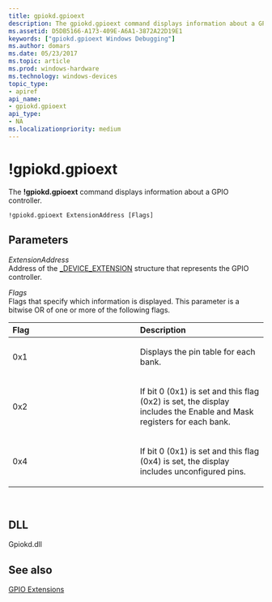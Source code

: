 ```yaml
---
title: gpiokd.gpioext
description: The gpiokd.gpioext command displays information about a GPIO controller.
ms.assetid: D5DB5166-A173-409E-A6A1-3872A22D19E1
keywords: ["gpiokd.gpioext Windows Debugging"]
ms.author: domars
ms.date: 05/23/2017
ms.topic: article
ms.prod: windows-hardware
ms.technology: windows-devices
topic_type:
- apiref
api_name:
- gpiokd.gpioext
api_type:
- NA
ms.localizationpriority: medium
---
```


# !gpiokd.gpioext


The **!gpiokd.gpioext** command displays information about a GPIO controller.

```
!gpiokd.gpioext ExtensionAddress [Flags]
```

## <span id="ddk__devobj_dbg"></span><span id="DDK__DEVOBJ_DBG"></span>Parameters


<span id="_______ExtensionAddress______"></span><span id="_______extensionaddress______"></span><span id="_______EXTENSIONADDRESS______"></span> *ExtensionAddress*   
Address of the [\_DEVICE\_EXTENSION](gpio-extensions.md#data-structures-used-by-the-gpio-commands) structure that represents the GPIO controller.

<span id="_______Flags______"></span><span id="_______flags______"></span><span id="_______FLAGS______"></span> *Flags*   
Flags that specify which information is displayed. This parameter is a bitwise OR of one or more of the following flags.

<table>
<colgroup>
<col width="50%" />
<col width="50%" />
</colgroup>
<thead>
<tr class="header">
<th align="left">Flag</th>
<th align="left">Description</th>
</tr>
</thead>
<tbody>
<tr class="odd">
<td align="left"><p><span id="0x1"></span><span id="0X1"></span>0x1</p></td>
<td align="left"><p>Displays the pin table for each bank.</p></td>
</tr>
<tr class="even">
<td align="left"><p><span id="0x2"></span><span id="0X2"></span>0x2</p></td>
<td align="left"><p>If bit 0 (0x1) is set and this flag (0x2) is set, the display includes the Enable and Mask registers for each bank.</p></td>
</tr>
<tr class="odd">
<td align="left"><p><span id="0x4"></span><span id="0X4"></span>0x4</p></td>
<td align="left"><p>If bit 0 (0x1) is set and this flag (0x4) is set, the display includes unconfigured pins.</p></td>
</tr>
</tbody>
</table>

 

## <span id="DLL"></span><span id="dll"></span>DLL


Gpiokd.dll

## <span id="see_also"></span>See also


[GPIO Extensions](gpio-extensions.md)

 

 






